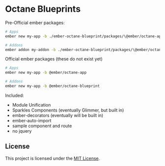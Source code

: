 Octane Blueprints
==============================================================================

Pre-Official ember packages:

```bash
# Apps
ember new my-app -b ./ember-octane-blueprint/packages/\@ember/octane-app-blueprint

# Addons
ember addon my-addon -b ./ember-octane-blueprint/packages/\@ember/octane-addon-blueprint
```

Official ember packages (these do not exist yet)
```bash
# Apps
ember new my-app -b @ember/octane-app

# Addons
ember new my-app -b @ember/octane-blueprint
```

Included:

 - Module Unification
 - Sparkles Components (eventually Glimmer, but built in)
 - ember-decorators (eventually will be built in)
 - ember-auto-import
 - sample component and route
 - no jquery


License
------------------------------------------------------------------------------

This project is licensed under the [MIT License](LICENSE.md).
